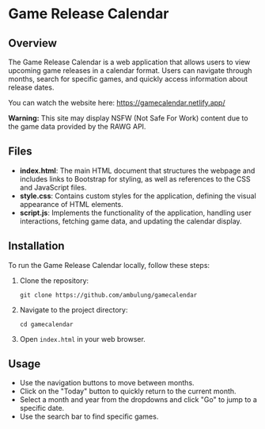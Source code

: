 # Game Release Calendar

## Overview
The Game Release Calendar is a web application that allows users to view upcoming game releases in a calendar format. Users can navigate through months, search for specific games, and quickly access information about release dates.

You can watch the website here: https://gamecalendar.netlify.app/

**Warning:** This site may display NSFW (Not Safe For Work) content due to the game data provided by the RAWG API.

## Files
- **index.html**: The main HTML document that structures the webpage and includes links to Bootstrap for styling, as well as references to the CSS and JavaScript files.
- **style.css**: Contains custom styles for the application, defining the visual appearance of HTML elements.
- **script.js**: Implements the functionality of the application, handling user interactions, fetching game data, and updating the calendar display.

## Installation
To run the Game Release Calendar locally, follow these steps:

1. Clone the repository:
   ```
   git clone https://github.com/ambulung/gamecalendar
   ```
2. Navigate to the project directory:
   ```
   cd gamecalendar
   ```
3. Open `index.html` in your web browser.

## Usage
- Use the navigation buttons to move between months.
- Click on the "Today" button to quickly return to the current month.
- Select a month and year from the dropdowns and click "Go" to jump to a specific date.
- Use the search bar to find specific games.
